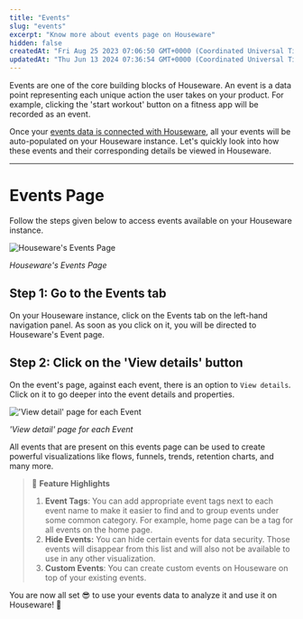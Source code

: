 ```yaml
---
title: "Events"
slug: "events"
excerpt: "Know more about events page on Houseware"
hidden: false
createdAt: "Fri Aug 25 2023 07:06:50 GMT+0000 (Coordinated Universal Time)"
updatedAt: "Thu Jun 13 2024 07:36:54 GMT+0000 (Coordinated Universal Time)"
---
```

Events are one of the core building blocks of Houseware. An event is a data point representing each unique action the user takes on your product. For example, clicking the 'start workout' button on a fitness app will be recorded as an event.

Once your [events data is connected with Houseware](https://docs.houseware.io/docs/how-to-connect-your-product-data-to-houseware), all your events will be auto-populated on your Houseware instance. Let's quickly look into how these events and their corresponding details be viewed in Houseware. 

***

# Events Page

Follow the steps given below to access events available on your Houseware instance.

![Houseware's Events Page](https://files.readme.io/85ebf95-events_page.gif)

*Houseware's Events Page*


## Step 1: Go to the Events tab

On your Houseware instance, click on the Events tab on the left-hand navigation panel. As soon as you click on it, you will be directed to Houseware's Event page.

## Step 2: Click on the 'View details' button

On the event's page, against each event, there is an option to `View details`. Click on it to go deeper into the event details and properties.

!['View detail' page for each Event](https://files.readme.io/ea32098-event_details.png)

*'View detail' page for each Event*


All events that are present on this events page can be used to create powerful visualizations like flows, funnels, trends, retention charts, and many more.

> 🌟 **Feature Highlights**
> 
> 1. **Event Tags**: You can add appropriate event tags next to each event name to make it easier to find and to group events under some common category. For example, home page can be a tag for all events on the home page.
> 2. **Hide Events:** You can hide certain events for data security. Those events will disappear from this list and will also not be available to use in any other visualization.
> 3. **Custom Events**: You can create custom events on Houseware on top of your existing events.

You are now all set :sunglasses: to use your events data to analyze it and use it on Houseware! :muscle:
